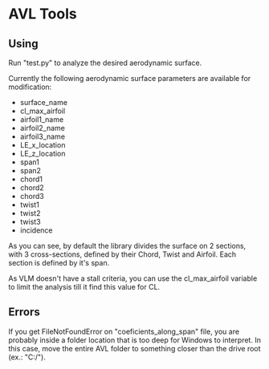 # AVL Tools

## Using

Run "test.py" to analyze the desired aerodynamic surface.

Currently the following aerodynamic surface parameters are available for modification:

- surface_name
- cl_max_airfoil
- airfoil1_name
- airfoil2_name
- airfoil3_name
- LE_x_location
- LE_z_location
- span1
- span2
- chord1
- chord2
- chord3
- twist1
- twist2
- twist3
- incidence

As you can see, by default the library divides the surface on 2 sections, with 3 cross-sections, defined by their Chord, Twist and Airfoil. Each section is defined by it's span.

As VLM doesn't have a stall criteria, you can use the cl_max_airfoil variable to limit the  analysis till it find this value for CL.

## Errors

If you get FileNotFoundError on "coeficients_along_span" file, you are probably inside a folder location that is too deep for Windows to interpret. In this case, move the entire AVL folder to something closer than the drive root (ex.: "C:/").
